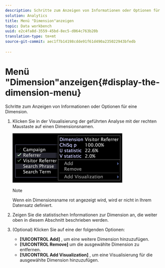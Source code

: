 ```yaml
---
description: Schritte zum Anzeigen von Informationen oder Optionen für eine Dimension.
solution: Analytics
title: Menü "Dimension"anzeigen
topic: Data workbench
uuid: e2c4fa8d-3559-45bd-8ec5-d064c763b20b
translation-type: tm+mt
source-git-commit: aec1f7b14198cdde91f61d490a235022943bfedb

---
```



# Menü &quot;Dimension&quot;anzeigen{#display-the-dimension-menu}

Schritte zum Anzeigen von Informationen oder Optionen für eine Dimension.

1. Klicken Sie in der Visualisierung der geführten Analyse mit der rechten Maustaste auf einen Dimensionsnamen.

   ![Schritt-Info](assets/mnu_GuidedAnalysis.png)

   >[!NOTE]
   >
   >Wenn ein Dimensionsname rot angezeigt wird, wird er nicht in Ihrem Datensatz definiert.

1. Zeigen Sie die statistischen Informationen zur Dimension an, die weiter oben in diesem Abschnitt beschrieben werden.
1. (Optional) Klicken Sie auf eine der folgenden Optionen:

   * **[!UICONTROL Add]** , um eine weitere Dimension hinzuzufügen.
   * **[!UICONTROL Remove]** um die ausgewählte Dimension zu entfernen.
   * **[!UICONTROL Add Visualization]** , um eine Visualisierung für die ausgewählte Dimension hinzuzufügen.

